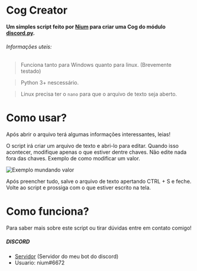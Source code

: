 # __Cog Creator__
    
   __Um simples script feito por [Nium](https://github.com/Niump) para criar uma Cog do módulo [discord.py](https://github.com/Rapptz/discord.py).__
   
   ###### Informações uteis:
   
   > Funciona tanto para Windows quanto para linux. (Brevemente testado)
   
   > Python 3+ nescessário.
   
   > Linux precisa ter o `nano` para que o arquivo de texto seja aberto.
  
  
  
  # Como usar?
  
  Após abrir o arquivo terá algumas informações interessantes, leias!
  
  O script irá criar um arquivo de texto e abri-lo para editar.
  Quando isso acontecer, modifique apenas o que estiver dentre chaves. Não edite nada fora das chaves.
  Exemplo de como modificar um valor.
  
  ![Exemplo mundando valor](https://i.imgur.com/LCt60xz.png)
  
  Após preencher tudo, salve o arquivo de texto apertando CTRL + S e feche.
  Volte ao script e prossiga com o que estiver escrito na tela.
  
  # Como funciona?
  Para saber mais sobre este script ou tirar dúvidas entre em contato comigo!
  
 ##### DISCORD
 * [Servidor](https://discord.gg/UwpT7Ur) (Servidor do meu bot do discord)
 * Usuario: nium#6672
